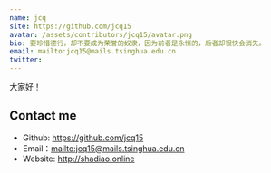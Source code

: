 ```yaml
---
name: jcq
site: https://github.com/jcq15
avatar: /assets/contributors/jcq15/avatar.png
bio: 要珍惜德行，却不要成为荣誉的奴隶，因为前者是永恒的，后者却很快会消失。
email: mailto:jcq15@mails.tsinghua.edu.cn
twitter: 
---
```




大家好！

## Contact me

- Github: <https://github.com/jcq15>
- Email：<mailto:jcq15@mails.tsinghua.edu.cn>
- Website: <http://shadiao.online>
